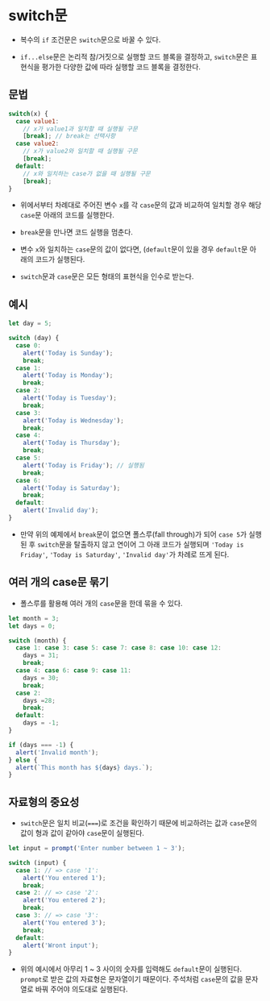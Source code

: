 # switch문

- 복수의 `if` 조건문은 `switch`문으로 바꿀 수 있다.

- `if...else`문은 논리적 참/거짓으로 실행할 코드 블록을 결정하고, `switch`문은 표현식을 평가한 다양한 값에 따라 실행할 코드 블록을 결정한다.

## 문법

```javascript
switch(x) {
  case value1:
    // x가 value1과 일치할 때 실행될 구문
    [break]; // break는 선택사항
  case value2:
    // x가 value2와 일치할 때 실행될 구문
    [break];
  default:
    // x와 일치하는 case가 없을 때 실행될 구문
    [break];
}
```

- 위에서부터 차례대로 주어진 변수 `x`를 각 `case`문의 값과 비교하여 일치할 경우 해당 `case`문 아래의 코드를 실행한다.

- `break`문을 만나면 코드 실행을 멈춘다.

- 변수 `x`와 일치하는 `case`문의 값이 없다면, (`default`문이 있을 경우 `default`문 아래의 코드가 실행된다.

- `switch`문과 `case`문은 모든 형태의 표현식을 인수로 받는다.

## 예시

```javascript
let day = 5;

switch (day) {
  case 0:
    alert('Today is Sunday');
    break;
  case 1:
    alert('Today is Monday');
    break;
  case 2:
    alert('Today is Tuesday');
    break;
  case 3:
    alert('Today is Wednesday');
    break;
  case 4:
    alert('Today is Thursday');
    break;
  case 5:
    alert('Today is Friday'); // 실행됨
    break;
  case 6:
    alert('Today is Saturday');
    break;
  default:
    alert('Invalid day');
}
```

- 만약 위의 예제에서 `break`문이 없으면 폴스루(fall through)가 되어 `case 5`가 실행된 후 `switch`문을 탈출하지 않고 연이어 그 아래 코드가 실행되며 `'Today is Friday'`, `'Today is Saturday'`, `'Invalid day'`가 차례로 뜨게 된다.

## 여러 개의 case문 묶기

- 폴스루를 활용해 여러 개의 `case`문을 한데 묶을 수 있다.

```javascript
let month = 3;
let days = 0;

switch (month) {
  case 1: case 3: case 5: case 7: case 8: case 10: case 12:
    days = 31;
    break;
  case 4: case 6: case 9: case 11:
    days = 30;
    break;
  case 2:
    days =28;
    break;
  default:
    days = -1;
}

if (days === -1) {
  alert('Invalid month');
} else {
  alert(`This month has ${days} days.`);
}
```

## 자료형의 중요성

- `switch`문은 일치 비교(`===`)로 조건을 확인하기 때문에 비교하려는 값과 `case`문의 값이 형과 값이 같아야 `case`문이 실행된다.

```javascript
let input = prompt('Enter number between 1 ~ 3');

switch (input) {
  case 1: // => case '1':
    alert('You entered 1');
    break;
  case 2: // => case '2':
    alert('You entered 2');
    break;
  case 3: // => case '3':
    alert('You entered 3');
    break;
  default:
    alert('Wront input');
}
```

- 위의 예시에서 아무리 1 ~ 3 사이의 숫자를 입력해도 `default`문이 실행된다. `prompt`로 받은 값의 자료형은 문자열이기 때문이다. 주석처럼 `case`문의 값을 문자열로 바꿔 주어야 의도대로 실행된다.